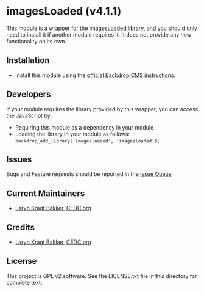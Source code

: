 imagesLoaded (v4.1.1)
======================

This module is a wrapper for the [imagesLoaded library](https://github.com/desandro/imagesloaded), 
and you should only need to install it if another module requires it. It does 
not provide any new functionality on its own.

Installation
------------

- Install this module using the [official Backdrop CMS instructions](https://backdropcms.org/guide/modules).

Developers
------------

If your module requires the library provided by this wrapper, you can access the
JavaScript by:

- Requiring this module as a dependency in your module
- Loading the library in your module as follows: `backdrop_add_library('imagesloaded', 'imagesloaded');`

Issues
------

Bugs and Feature requests should be reported in the [Issue Queue](https://github.com/backdrop-contrib/imagesloaded/issues)

Current Maintainers
-------------------

- [Laryn Kragt Bakker](https://github.com/laryn/), [CEDC.org](https://CEDC.org) 

Credits
-------

- [Laryn Kragt Bakker](https://github.com/laryn/), [CEDC.org](https://CEDC.org) 


License
-------

This project is GPL v2 software. See the LICENSE.txt file in this directory for
complete text.
